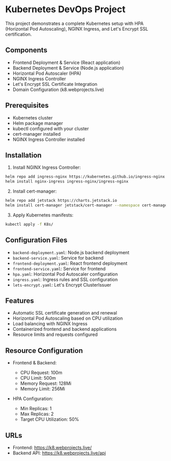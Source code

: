 # Kubernetes DevOps Project

This project demonstrates a complete Kubernetes setup with HPA (Horizontal Pod Autoscaling), NGINX Ingress, and Let's Encrypt SSL certification.

## Components

- Frontend Deployment & Service (React application)
- Backend Deployment & Service (Node.js application)
- Horizontal Pod Autoscaler (HPA)
- NGINX Ingress Controller
- Let's Encrypt SSL Certificate Integration
- Domain Configuration (k8.webprojects.live)

## Prerequisites

- Kubernetes cluster
- Helm package manager
- kubectl configured with your cluster
- cert-manager installed
- NGINX Ingress Controller installed

## Installation

1. Install NGINX Ingress Controller:

```bash
helm repo add ingress-nginx https://kubernetes.github.io/ingress-nginx
helm install nginx-ingress ingress-nginx/ingress-nginx
```

2. Install cert-manager:

```bash
helm repo add jetstack https://charts.jetstack.io
helm install cert-manager jetstack/cert-manager --namespace cert-manager --create-namespace --set installCRDs=true
```

3. Apply Kubernetes manifests:

```bash
kubectl apply -f K8s/
```

## Configuration Files

- `backend-deployment.yaml`: Node.js backend deployment
- `backend-service.yaml`: Service for backend
- `frontend-deployment.yaml`: React frontend deployment
- `frontend-service.yaml`: Service for frontend
- `hpa.yaml`: Horizontal Pod Autoscaler configuration
- `ingress.yaml`: Ingress rules and SSL configuration
- `lets-encrypt.yaml`: Let's Encrypt ClusterIssuer

## Features

- Automatic SSL certificate generation and renewal
- Horizontal Pod Autoscaling based on CPU utilization
- Load balancing with NGINX Ingress
- Containerized frontend and backend applications
- Resource limits and requests configured

## Resource Configuration

- Frontend & Backend:

  - CPU Request: 100m
  - CPU Limit: 500m
  - Memory Request: 128Mi
  - Memory Limit: 256Mi

- HPA Configuration:
  - Min Replicas: 1
  - Max Replicas: 2
  - Target CPU Utilization: 50%

## URLs

- Frontend: https://k8.webprojects.live/
- Backend API: https://k8.webprojects.live/api
